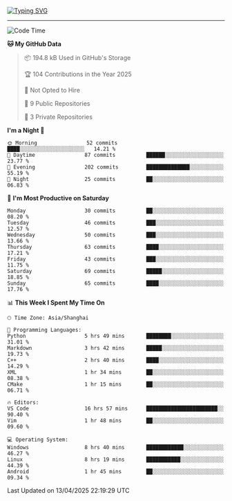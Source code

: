 <a href="https://git.io/typing-svg"><img src="https://readme-typing-svg.demolab.com?font=Jersey+10&size=33&pause=1000&color=0077B8&vCenter=true&width=429&height=46&lines=HaRDer+BetTEr+fAster+stronger" alt="Typing SVG" /></a>

---

<!--START_SECTION:waka-->
![Code Time](http://img.shields.io/badge/Code%20Time-291%20hrs%2052%20mins-blue)

**🐱 My GitHub Data** 

> 📦 194.8 kB Used in GitHub's Storage 
 > 
> 🏆 104 Contributions in the Year 2025
 > 
> 🚫 Not Opted to Hire
 > 
> 📜 9 Public Repositories 
 > 
> 🔑 3 Private Repositories 
 > 
**I'm a Night 🦉** 

```text
🌞 Morning                52 commits          ████░░░░░░░░░░░░░░░░░░░░░   14.21 % 
🌆 Daytime                87 commits          ██████░░░░░░░░░░░░░░░░░░░   23.77 % 
🌃 Evening                202 commits         ██████████████░░░░░░░░░░░   55.19 % 
🌙 Night                  25 commits          ██░░░░░░░░░░░░░░░░░░░░░░░   06.83 % 
```
📅 **I'm Most Productive on Saturday** 

```text
Monday                   30 commits          ██░░░░░░░░░░░░░░░░░░░░░░░   08.20 % 
Tuesday                  46 commits          ███░░░░░░░░░░░░░░░░░░░░░░   12.57 % 
Wednesday                50 commits          ███░░░░░░░░░░░░░░░░░░░░░░   13.66 % 
Thursday                 63 commits          ████░░░░░░░░░░░░░░░░░░░░░   17.21 % 
Friday                   43 commits          ███░░░░░░░░░░░░░░░░░░░░░░   11.75 % 
Saturday                 69 commits          █████░░░░░░░░░░░░░░░░░░░░   18.85 % 
Sunday                   65 commits          ████░░░░░░░░░░░░░░░░░░░░░   17.76 % 
```


📊 **This Week I Spent My Time On** 

```text
🕑︎ Time Zone: Asia/Shanghai

💬 Programming Languages: 
Python                   5 hrs 49 mins       ████████░░░░░░░░░░░░░░░░░   31.01 % 
Markdown                 3 hrs 42 mins       █████░░░░░░░░░░░░░░░░░░░░   19.73 % 
C++                      2 hrs 40 mins       ████░░░░░░░░░░░░░░░░░░░░░   14.29 % 
XML                      1 hr 34 mins        ██░░░░░░░░░░░░░░░░░░░░░░░   08.38 % 
CMake                    1 hr 15 mins        ██░░░░░░░░░░░░░░░░░░░░░░░   06.71 % 

🔥 Editors: 
VS Code                  16 hrs 57 mins      ███████████████████████░░   90.40 % 
Vim                      1 hr 48 mins        ██░░░░░░░░░░░░░░░░░░░░░░░   09.60 % 

💻 Operating System: 
Windows                  8 hrs 40 mins       ████████████░░░░░░░░░░░░░   46.27 % 
Linux                    8 hrs 19 mins       ███████████░░░░░░░░░░░░░░   44.39 % 
Android                  1 hr 45 mins        ██░░░░░░░░░░░░░░░░░░░░░░░   09.34 % 
```


 Last Updated on 13/04/2025 22:19:29 UTC
<!--END_SECTION:waka-->
